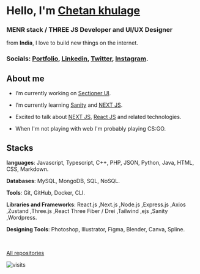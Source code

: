 <h1>
Hello, I'm <a href="https://portfolio2023-chetan-kk.vercel.app/">Chetan khulage</a>
</h1>
<h3>
MENR stack / THREE JS Developer and UI/UX Designer
</h3>
from <b>India</b>, I love to build new things on the internet.

<br />

### Socials: [Portfolio](https://portfolio2023-chetan-kk.vercel.app), [Linkedin](https://portfolio2023-chetan-kk.vercel.app), [Twitter](https://portfolio2023-chetan-kk.vercel.app), [Instagram](https://portfolio2023-chetan-kk.vercel.app).

## About me

- I’m currently working on [Sectioner UI](https://sectioner-ui.vercel.app/docs/introduction).

- I’m currently learning [Sanity](https://sanity.io) and [NEXT JS](https://nextjs.org).

- Excited to talk about [NEXT JS](https://nextjs.org), [React JS](https://react.dev) and related technologies.

- When I'm not playing with web I'm probably playing CS:GO.

<!-- ## holopin badges

[![An image of @chetankk's Holopin badges, which is a link to view their full Holopin profile](https://holopin.me/chetankk)](https://holopin.io/@chetankk) -->

## Stacks

**languages**: Javascript, Typescript, C++, PHP, JSON, Python, Java, HTML, CSS, Markdown. <br/>

**Databases**: MySQL, MongoDB, SQL, NoSQL. <br/>

**Tools**: Git, GitHub, Docker, CLI. <br/>

**Libraries and Frameworks**: React.js ,Next.js ,Node.js ,Express.js ,Axios ,Zustand ,Three.js ,React Three Fiber / Drei ,Tailwind ,ejs ,Sanity ,Wordpress. <br/>

**Designing Tools**: Photoshop, Illustrator, Figma, Blender, Canva, Spline.

<br/>

[All repositories](https://github.com/chetan-kk?tab=repositories)

![visits](https://komarev.com/ghpvc/?username=chetan-kk&label=Visitors&color=141414&style=for-the-badge&abbreviated=true)
